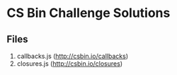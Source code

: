 # CS Bin Challenge Solutions

## Files

1. callbacks.js (http://csbin.io/callbacks)
2. closures.js (http://csbin.io/closures)
